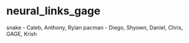 # neural_links_gage
snake - Caleb, Anthony, Rylan
pacman - Diego, Shyown, Daniel, Chris, GAGE, Krish
